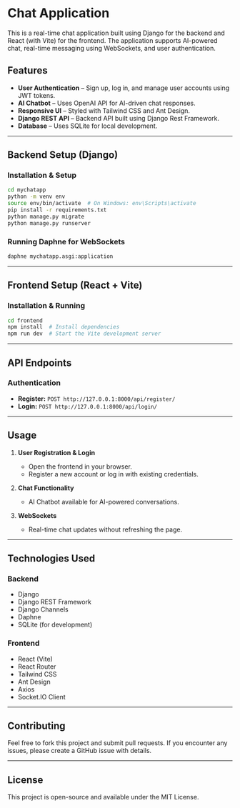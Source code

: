 # Chat Application

This is a real-time chat application built using Django for the backend and React (with Vite) for the frontend. The application supports AI-powered chat, real-time messaging using WebSockets, and user authentication.

## Features

- **User Authentication** – Sign up, log in, and manage user accounts using JWT tokens.
- **AI Chatbot** – Uses OpenAI API for AI-driven chat responses.
- **Responsive UI** – Styled with Tailwind CSS and Ant Design.
- **Django REST API** – Backend API built using Django Rest Framework.
- **Database** – Uses SQLite for local development.

---

## Backend Setup (Django)

### Installation & Setup

```sh
cd mychatapp
python -m venv env
source env/bin/activate  # On Windows: env\Scripts\activate
pip install -r requirements.txt
python manage.py migrate
python manage.py runserver
```

### Running Daphne for WebSockets

```sh
daphne mychatapp.asgi:application
```

---

## Frontend Setup (React + Vite)

### Installation & Running

```sh
cd frontend
npm install  # Install dependencies
npm run dev  # Start the Vite development server
```

---

## API Endpoints

### Authentication

- **Register:** `POST http://127.0.0.1:8000/api/register/`
- **Login:** `POST http://127.0.0.1:8000/api/login/`

---

## Usage

1. **User Registration & Login**

   - Open the frontend in your browser.
   - Register a new account or log in with existing credentials.

2. **Chat Functionality**

   - AI Chatbot available for AI-powered conversations.

3. **WebSockets**

   - Real-time chat updates without refreshing the page.

---


## Technologies Used

### Backend

- Django
- Django REST Framework
- Django Channels
- Daphne
- SQLite (for development)

### Frontend

- React (Vite)
- React Router
- Tailwind CSS
- Ant Design
- Axios
- Socket.IO Client

---

## Contributing

Feel free to fork this project and submit pull requests. If you encounter any issues, please create a GitHub issue with details.

---

## License

This project is open-source and available under the MIT License.

